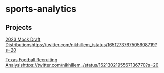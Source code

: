 # sports-analytics

## Projects
[2023 Mock Draft Distributions](https://twitter.com/nikhillem_/status/1651273767505608719?s=20)https://twitter.com/nikhillem_/status/1651273767505608719?s=20

[Texas Football Recruiting Analysis](https://twitter.com/nikhillem_/status/1621302195567136770?s=20)https://twitter.com/nikhillem_/status/1621302195567136770?s=20
